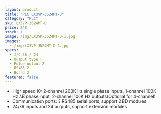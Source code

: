 ```yaml
---
layout: product
title: "PLC LX3VP-3624MT-D"
category: "PLC"
sku: LX3VP-3624MT-D
price: 248
stock: 1
image: /img/LX3VP-3624MT-D-1.jpg
images:
  - /img/LX3VP-3624MT-D-1.jpg
specs:
  - I/O 36 / 24
  - Output type T
  - Pulse output 2
  - RS485 2
  - Board 2
featured: false
---
```


 - High speed IO: 2-channel 200K Hz single phase inputs, 1-channel 100K Hz AB phase input, 2-channel 100K Hz outputs(Optional for 4-channel) 
 - Communication ports: 2 RS485 serial ports, support 2 BD modules 
 - 24/36 inputs and 24 outputs, support extension modules
